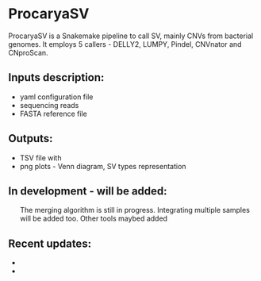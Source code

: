 # ProcaryaSV
ProcaryaSV is a Snakemake pipeline to call SV, mainly CNVs from bacterial genomes. 
It employs 5 callers - DELLY2, LUMPY, Pindel, CNVnator and CNproScan. 


## Inputs description:
<ul>
<li>yaml configuration file </li>
<li>sequencing reads </li>
<li>FASTA reference file </li> 
</ul>

## Outputs:
<ul>
<li>TSV file with  </li>
<li>png plots - Venn diagram, SV types representation</li>
</ul>

## In development - will be added:
<ul>
The merging algorithm is still in progress.
Integrating multiple samples will be added too. 
Other tools maybed added
</ul>

## Recent updates:
<ul>
<li>  </li>
<li>  </li>

</ul>